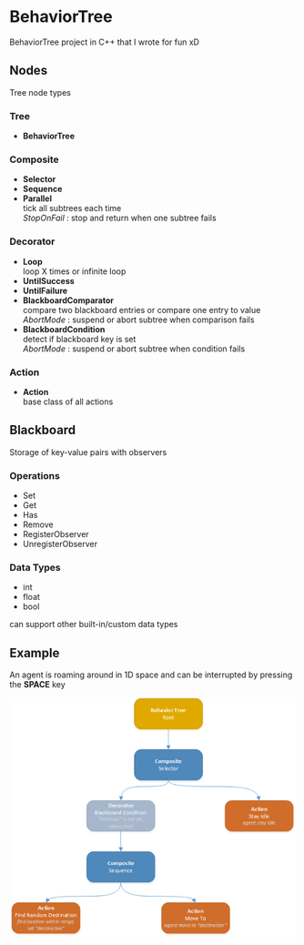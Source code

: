 # BehaviorTree

BehaviorTree project in C++ that I wrote for fun xD
## Nodes
Tree node types
### Tree
+ **BehaviorTree**
### Composite
+ **Selector**
+ **Sequence**
+ **Parallel**  
tick all subtrees each time  
*StopOnFail* : stop and return when one subtree fails
### Decorator
+ **Loop**  
loop X times or infinite loop
+ **UntilSuccess**
+ **UntilFailure**
+ **BlackboardComparator**  
compare two blackboard entries or compare one entry to value  
*AbortMode* : suspend or abort subtree when comparison fails
+ **BlackboardCondition**  
detect if blackboard key is set  
*AbortMode* : suspend or abort subtree when condition fails
### Action
+ **Action**  
base class of all actions
## Blackboard
Storage of key-value pairs with observers
### Operations
+ Set
+ Get
+ Has
+ Remove
+ RegisterObserver
+ UnregisterObserver
### Data Types
+ int
+ float
+ bool  

can support other built-in/custom data types
## Example
An agent is roaming around in 1D space and can be interrupted by pressing the **SPACE** key  
  
![ExampleTreeGraph](https://github.com/AmaranthYan/BehaviorTree/blob/master/BehaviorTree/Example/Example_graph.png)

